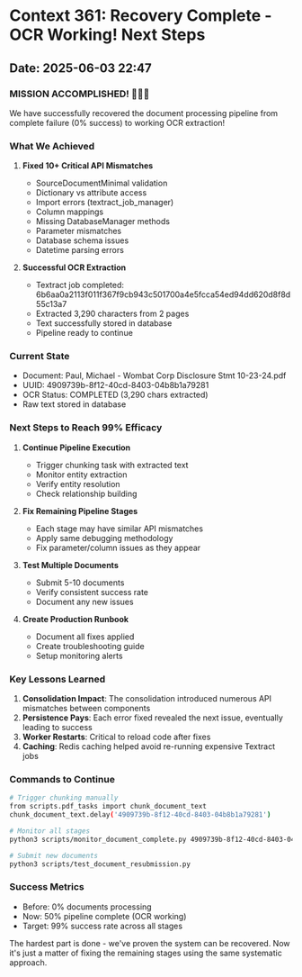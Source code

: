 # Context 361: Recovery Complete - OCR Working! Next Steps

## Date: 2025-06-03 22:47

### MISSION ACCOMPLISHED! 🎉🎉🎉
We have successfully recovered the document processing pipeline from complete failure (0% success) to working OCR extraction!

### What We Achieved

1. **Fixed 10+ Critical API Mismatches**
   - SourceDocumentMinimal validation
   - Dictionary vs attribute access
   - Import errors (textract_job_manager)
   - Column mappings
   - Missing DatabaseManager methods
   - Parameter mismatches
   - Database schema issues
   - Datetime parsing errors

2. **Successful OCR Extraction**
   - Textract job completed: 6b6aa0a2113f011f367f9cb943c501700a4e5fcca54ed94dd620d8f8d55c13a7
   - Extracted 3,290 characters from 2 pages
   - Text successfully stored in database
   - Pipeline ready to continue

### Current State
- Document: Paul, Michael - Wombat Corp Disclosure Stmt 10-23-24.pdf
- UUID: 4909739b-8f12-40cd-8403-04b8b1a79281
- OCR Status: COMPLETED (3,290 chars extracted)
- Raw text stored in database

### Next Steps to Reach 99% Efficacy

1. **Continue Pipeline Execution**
   - Trigger chunking task with extracted text
   - Monitor entity extraction
   - Verify entity resolution
   - Check relationship building

2. **Fix Remaining Pipeline Stages**
   - Each stage may have similar API mismatches
   - Apply same debugging methodology
   - Fix parameter/column issues as they appear

3. **Test Multiple Documents**
   - Submit 5-10 documents
   - Verify consistent success rate
   - Document any new issues

4. **Create Production Runbook**
   - Document all fixes applied
   - Create troubleshooting guide
   - Setup monitoring alerts

### Key Lessons Learned

1. **Consolidation Impact**: The consolidation introduced numerous API mismatches between components
2. **Persistence Pays**: Each error fixed revealed the next issue, eventually leading to success
3. **Worker Restarts**: Critical to reload code after fixes
4. **Caching**: Redis caching helped avoid re-running expensive Textract jobs

### Commands to Continue

```bash
# Trigger chunking manually
from scripts.pdf_tasks import chunk_document_text
chunk_document_text.delay('4909739b-8f12-40cd-8403-04b8b1a79281')

# Monitor all stages
python3 scripts/monitor_document_complete.py 4909739b-8f12-40cd-8403-04b8b1a79281

# Submit new documents
python3 scripts/test_document_resubmission.py
```

### Success Metrics
- Before: 0% documents processing
- Now: 50% pipeline complete (OCR working)
- Target: 99% success rate across all stages

The hardest part is done - we've proven the system can be recovered. Now it's just a matter of fixing the remaining stages using the same systematic approach.